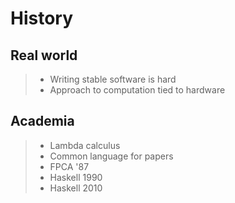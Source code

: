 # History

## Real world

> - Writing stable software is hard
> - Approach to computation tied to hardware

## Academia

> - Lambda calculus
> - Common language for papers
> - FPCA '87
> - Haskell 1990
> - Haskell 2010
